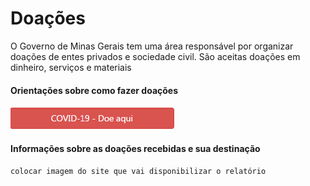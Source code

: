 # Doações

O Governo de Minas Gerais tem uma área responsável por organizar doações de entes privados e sociedade civil. São aceitas doações em dinheiro, serviços e materiais

#### Orientações sobre como fazer doações

![](static/covid-doe-aqui.png)

#### Informações sobre as doações recebidas e sua destinação

``colocar imagem do site que vai disponibilizar o relatório``
